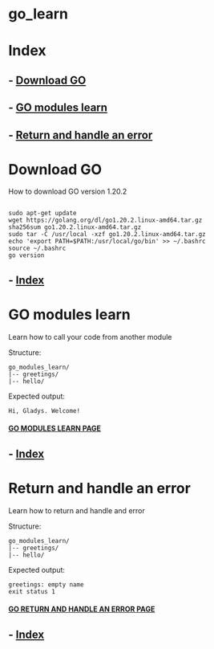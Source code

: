 # go_learn

# Index

## - [Download GO](#download-go)

## - [GO modules learn](#go-modules-learn)

## - [Return and handle an error](#return-and-handle-an-error)

# Download GO

How to download GO version 1.20.2

```shell

sudo apt-get update
wget https://golang.org/dl/go1.20.2.linux-amd64.tar.gz
sha256sum go1.20.2.linux-amd64.tar.gz
sudo tar -C /usr/local -xzf go1.20.2.linux-amd64.tar.gz
echo 'export PATH=$PATH:/usr/local/go/bin' >> ~/.bashrc
source ~/.bashrc
go version

```

## - [Index](#index)

# GO modules learn

Learn how to call your code from another module

Structure:

```shell
go_modules_learn/
|-- greetings/
|-- hello/
```

Expected output:

```shell
Hi, Gladys. Welcome!
```

#### [GO MODULES LEARN PAGE](go_modules_learn/go_modules_learn.md)

## - [Index](#index)

# Return and handle an error

Learn how to return and handle and error

Structure:

```shell
go_modules_learn/
|-- greetings/
|-- hello/
```

Expected output:

```shell
greetings: empty name
exit status 1
```

#### [GO RETURN AND HANDLE AN ERROR PAGE](return_and_handle_an_error/return_and_handle_an_error.md)

## - [Index](#index)
